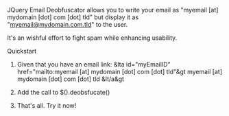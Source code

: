 JQuery Email Deobfuscator allows you to write your email as "myemail [at] mydomain [dot] com [dot] tld" but display it as "myemail@mydomain.com.tld" to the user. 

It's an wishful effort to fight spam while enhancing usability.

Quickstart

1. Given that you have an email link:
	&lta id="myEmailID" href="mailto:myemail [at] mydomain [dot] com [dot] tld"&gt myemail [at] mydomain [dot] com [dot] tld &lt/a&gt

2.  Add the call to $().deobsfucate()
	<script type="text/javascript">
		$('#myEmailID').deobsfucate();
	</script>
	
3. That's all. Try it now!